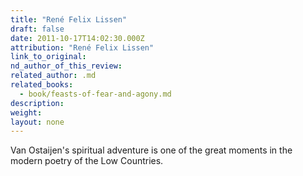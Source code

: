 ```yaml
---
title: "René Felix Lissen"
draft: false
date: 2011-10-17T14:02:30.000Z
attribution: "René Felix Lissen"
link_to_original:
nd_author_of_this_review:
related_author: .md
related_books:
  - book/feasts-of-fear-and-agony.md
description:
weight:
layout: none
---
```

Van Ostaijen's spiritual adventure is one of the great moments in the modern poetry of the Low Countries.

